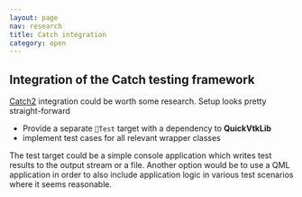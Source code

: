 ```yaml
---
layout: page
nav: research
title: Catch integration
category: open
---
```


## Integration of the Catch testing framework
[Catch2](https://github.com/catchorg/Catch2) integration could be worth some research. Setup looks pretty straight-forward

- Provide a separate `Test` target with a dependency to **QuickVtkLib**
- implement test cases for all relevant wrapper classes

The test target could be a simple console application which writes test results to the output stream or a file. Another option would be to use a QML application in order to also include application logic in various test scenarios where it seems reasonable.
